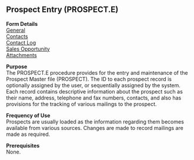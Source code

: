 ##  Prospect Entry (PROSPECT.E)

<PageHeader />

**Form Details**  
[ General ](PROSPECT-E-1/README.md)   
[ Contacts ](PROSPECT-E-2/README.md)   
[ Contact Log ](PROSPECT-E-3/README.md)   
[ Sales Opportunity ](PROSPECT-E-4/README.md)   
[ Attachments ](PROSPECT-E-5/README.md)   

**Purpose**  
The PROSPECT.E procedure provides for the entry and maintenance of the
Prospect Master file (PROSPECT). The ID to each prospect record is optionally
assigned by the user, or sequentially assigned by the system. Each record
contains descriptive information about the prospect such as their name,
address, telephone and fax numbers, contacts, and also has provisions for the
tracking of various mailings to the prospect.

**Frequency of Use**  
Prospects are usually loaded as the information regarding them becomes
available from various sources. Changes are made to record mailings are made
as required.

**Prerequisites**  
None.

<badge text= "Version 8.10.57" vertical="middle" />

<PageFooter />